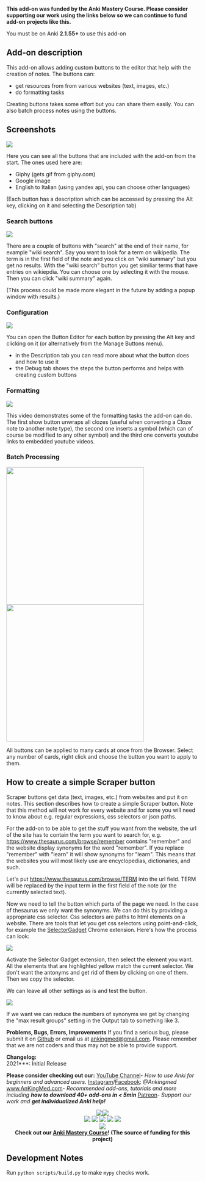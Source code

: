 <b>This add-on was funded by the Anki Mastery Course. Please consider supporting our work using the links below so we can continue to fund add-on projects like this.</b>

You must be on Anki **2.1.55+** to use this add-on

## Add-on description

This add-on allows adding custom buttons to the editor that help with the creation of notes.
The buttons can:

- get resources from from various websites (text, images, etc.)
- do formatting tasks

Creating buttons takes some effort but you can share them easily. You can also batch process notes using the buttons.

## Screenshots

<img src="screenshots/cat.gif">

Here you can see all the buttons that are included with the add-on from the start.
The ones used here are:
- Giphy (gets gif from giphy.com)
- Google image
- English to Italian (using yandex api, you can choose other languages)

(Each button has a description which can be accessed by pressing the Alt key, clicking on it and selecting the Description tab)

### Search buttons
<img src="screenshots/anki_search.gif">

There are a couple of buttons with "search" at the end of their name, for example "wiki search". Say you want to look for a term on wikipedia. The term is in the first field of the note and you click on "wiki summary" but you get no results. With the "wiki search" button you get similiar terms that have entries on wikiepdia. You can choose one by selecting it with the mouse. Then you can click "wiki summary" again.

(This process could be made more elegant in the future by adding a popup window with results.)

### Configuration

<img src="screenshots/config.gif">

You can open the Button Editor for each button by pressing the Alt key and clicking on it (or alternatively from the Manage Buttons menu).
- in the Description tab you can read more about what the button does and how
  to use it
- the Debug tab shows the steps the button performs and helps with creating
  custom buttons

### Formatting
<img src="screenshots/formatting.gif">

This video demonstrates some of the formatting tasks the add-on can do. The first show button unwraps all clozes (useful when converting a Cloze note to another note type), the second one inserts a symbol (which can of course be modified to any other symbol) and the third one converts youtube links to embedded youtube videos.

### Batch Processing

<p float="left">
  <img src="screenshots/batch_process1.png" width=360>
  <img src="screenshots/batch_process2.png" width=360>
</p>

All buttons can be applied to many cards at once from the Browser. Select any number of cards, right click and choose the button you want to apply to them.

## How to create a simple Scraper button

Scraper buttons get data (text, images, etc.) from websites and put it on notes. This section describes how to create a simple Scraper button. Note that this method will not work for every website and for some you will need to know about e.g. regular expressions, css selectors or json paths.

For the add-on to be able to get the stuff you want from the website, the url of the site has to contain the term you want to search for, e.g.
https://www.thesaurus.com/browse/remember
contains "remember" and the website display synonyms for the word "remember".
If you replace "remember" with "learn" it will show synonyms for "learn".
This means that the websites you will most likely use are encyclopedias, dictionaries, and such.

Let's put https://www.thesaurus.com/browse/TERM into the url field.
TERM will be replaced by the input term in the first field of the note (or the currently selected text).

Now we need to tell the button which parts of the page we need. In the case of thesaurus we only want the synonyms.
We can do this by providing a appropriate css selector.
Css selectors are paths to html elements on a website. There are tools that let you get css selectors using point-and-click, for example the [SelectorGadget](https://chrome.google.com/webstore/detail/selectorgadget/mhjhnkcfbdhnjickkkdbjoemdmbfginb) Chrome extension.
Here's how the process can look:

<img src="screenshots/selector.gif">

Activate the Selector Gadget extension, then select the element you want. All the elements that are highlighted yellow match the current selector. We don't want the antonyms and get rid of them by clicking on one of them. Then we copy the selector.

We can leave all other settings as is and test the button.

<img src="screenshots/thesaurus.gif">

If we want we can reduce the numbers of synonyms we get by changing the "max result groups" setting in the Output tab to something like 3.

<b>Problems, Bugs, Errors, Improvements</b>
If you find a serious bug, please submit it on <a href="https://github.com/ankipalace/" rel="nofollow">Github</a> or email us at ankingmed@gmail.com. Please remember that we are not coders and thus may not be able to provide support.

<b>Changelog:</b>
<br>
2021\*\*\*: Initial Release

<b>Please consider checking out our:</b>
<a href="https://www.youtube.com/theanking/playlists" rel="nofollow">YouTube Channel</a>- <i>How to use Anki for beginners and advanced users.</i>
<a href="https://www.instagram.com/ankingmed" rel="nofollow">Instagram</a>/<a href="https://www.facebook.com/ankingmed" rel="nofollow">Facebook</a>: <i>@Ankingmed</i>
<a href="https://www.ankingmed.com" rel="nofollow">www.AnKingMed.com</a>- <i>Recommended add-ons, tutorials and more including <b>how to download 40+ add-ons in &lt; 5min</b></i>
<a href="https://www.theanking.com/anking-memberships" rel="nofollow">Patreon</a>- <i>Support our work and <b>get individualized Anki help!</b></i>

<p align="center">
<a href="https://www.ankingmed.com" rel="nofollow"><img src="https://raw.githubusercontent.com/AnKingMed/My-images/master/AnKing/AnKingSmall.png?raw=true"></a><a href="https://www.ankingmed.com" rel="nofollow"><img src="https://raw.githubusercontent.com/AnKingMed/My-images/master/AnKing/TheAnKing.png?raw=true"></a>
  <br>
  <a href="https://www.facebook.com/ankingmed" rel="nofollow"><img src="https://raw.githubusercontent.com/AnKingMed/My-images/master/Social/FB.png?raw=true"></a>     <a href="https://www.instagram.com/ankingmed" rel="nofollow"><img src="https://raw.githubusercontent.com/AnKingMed/My-images/master/Social/Instagram.png?raw=true"></a>     <a href="https://www.youtube.com/theanking" rel="nofollow"><img src="https://raw.githubusercontent.com/AnKingMed/My-images/master/Social/YT.png?raw=true"></a>     <a href="https://www.tiktok.com/@ankingmed" rel="nofollow"><img src="https://raw.githubusercontent.com/AnKingMed/My-images/master/Social/TikTok.png?raw=true"></a>     <a href="https://www.twitter.com/ankingmed" rel="nofollow"><img src="https://raw.githubusercontent.com/AnKingMed/My-images/master/Social/Twitter.png?raw=true"></a>
  <br>
<a href="https://www.theanking.com/anking-memberships" rel="nofollow"><img src="https://raw.githubusercontent.com/AnKingMed/My-images/master/AnKing/Patreon.jpg?raw=true"></a>
<br>
<b>Check out our <a href="https://www.theanking.com/anki-mastery-course/?utm_source=anking_addon_template-on&amp;utm_medium=anki_add-on_page&amp;utm_campaign=mastery_course" rel="nofollow">Anki Mastery Course</a>! (The source of funding for this project)</b><br>
</p>

## Development Notes
Run `python scripts/build.py` to make `mypy` checks work.
